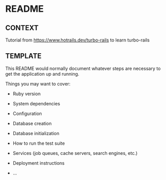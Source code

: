 # README

## CONTEXT

Tutorial from <https://www.hotrails.dev/turbo-rails> to learn turbo-rails

## TEMPLATE

This README would normally document whatever steps are necessary to get the
application up and running.

Things you may want to cover:

- Ruby version

- System dependencies

- Configuration

- Database creation

- Database initialization

- How to run the test suite

- Services (job queues, cache servers, search engines, etc.)

- Deployment instructions

- ...
